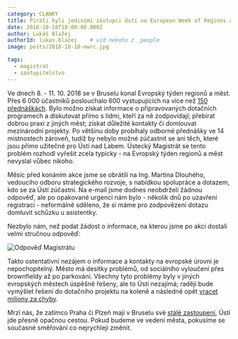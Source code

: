 ```yaml
---
category: CLANKY
title: Piráti byli jediními zástupci Ústí na European Week of Regions and Cities
date: 2018-10-18T18:00:00.000Z
author: Lukáš Blažej
authorId: lukas.blazej    # uid nekoho z _people
image: posts/2018-10-18-ewrc.jpg

tags:
  - magistrát
  - zastupitelstvo
---
```


Ve dnech 8. - 11. 10. 2018 se v Bruselu konal Evropský týden regionů a měst. Přes 6 000 účastníků poslouchalo 600 vystupujících na více než [150 přednáškách](https://europa.eu/regions-and-cities/sites/ewrc/files/euregionsweek_programme_2018.pdf). Bylo možno získat informace o připravovaných dotačních programech a diskutovat přímo s lidmi, kteří za ně zodpovídají; přebírat dobrou praxi z jiných měst; získat důležité kontakty či domlouvat mezinárodní projekty. Po většinu doby probíhaly odborné přednášky ve 14 místnostech zároveň, tudíž by nebylo možné zúčastnit se ani těch, které jsou přímo užitečné pro Ústí nad Labem. Ústecký Magistrát se tento problém rozhodl vyřešit zcela typicky - na Evropský týden regionů a měst nevyslal vůbec nikoho.

Měsíc před konáním akce jsme se obrátili na Ing. Martina Dlouhého, vedoucího odboru strategického rozvoje, s nabídkou spolupráce a dotazem, kdo se za Ústí zúčastní. Na e-mail jsme dodnes neobdrželi žádnou odpověď, ale po opakované urgenci nám bylo - několik dnů po uzavření registrací - neformálně sděleno, že si máme pro zodpovězení dotazu domluvit schůzku u asistentky.

Nezbylo nám, než podat žádost o informace, na kterou jsme po akci dostali velmi stručnou odpověď:

![Odpověď Magistrátu](https://raw.githubusercontent.com/pirati-web/usti.pirati.cz/master/assets/img/posts/2018-10-18-neucast.jpg)


Takto ostentativní nezájem o informace a kontakty na evropské úrovni je nepochopitelný. Město má desítky problémů, od sociálního vyloučení přes brownfieldy až po parkování. Všechny tyto problémy byly v jiných evropských městech úspěšně řešeny, ale to Ústí nezajímá; raději bude vymýšlet řešení do dotačního projektu na koleně a následně opět [vracet miliony za chyby](https://ustecky.denik.cz/zpravy_region/usti-bude-za-chyby-v-dotacich-muset-vracet-miliony-korun-20170714.html). 

Mrzí nás, že zatímco Praha či Plzeň mají v Bruselu své [stálé zastoupení](https://www.blesk.cz/clanek/zpravy-udalosti/451268/praha-ma-v-bruselu-dum-za-52-milionu-haji-odtud-sve-evropske-zajmy.html), Ústí jde přesně opačnou cestou. Pokud budeme ve vedení města, pokusíme se současné směřování co nejrychleji změnit.
